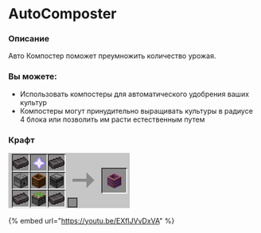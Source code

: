 # AutoComposter

### Описание&#x20;

Авто Компостер поможет преумножить количество урожая.

### Вы можете:

* Использовать компостеры для автоматического удобрения ваших культур
* Компостеры могут принудительно выращивать культуры в радиусе 4 блока или позволить им расти естественным путем

### Крафт

![](<../.gitbook/assets/plugins_composter.png>)

{% embed url="https://youtu.be/EXflJVvDxVA" %}
